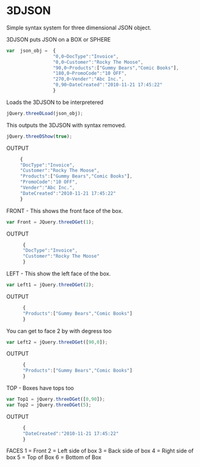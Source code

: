 3DJSON
======

Simple syntax system for three dimensional JSON object.

3DJSON puts JSON on a BOX or SPHERE

```javascript
var  json_obj =  {
                 "0,0~DocType":"Invoice",
                 "0,0~Customer":"Rocky The Moose",
                 "90,0~Products":["Gummy Bears","Comic Books"],
                 "180,0~PromoCode":"10 OFF",
                 "270,0~Vender":"Abc Inc.",
                 "0,90~DateCreated":"2010-11-21 17:45:22"
                 }
```


Loads the 3DJSON to be interpretered
```javascript
jQuery.threeDLoad(json_obj);
```

This outputs the 3DJSON with syntax removed.

```javascript
jQuery.threeDShow(true);
```

OUTPUT
```javascript  
     {
     "DocType":"Invoice",
     "Customer":"Rocky The Moose",
     "Products":["Gummy Bears","Comic Books"],
     "PromoCode":"10 OFF",
     "Vender":"Abc Inc.",
     "DateCreated":"2010-11-21 17:45:22"
     }
```

FRONT - This shows the front face of the box.

```javascript
var Front = JQuery.threeDGet(1);
```

OUTPUT
```javascript
      {
      "DocType":"Invoice",
      "Customer":"Rocky The Moose"
      }
```    
LEFT - This show the left face of the box.

```javascript
var Left1 = jQuery.threeDGet(2);
```

OUTPUT
```javascript 
      {
      "Products":["Gummy Bears","Comic Books"]
      }
```    
You can get to face 2 by with degress too

```javascript
var Left2 = jQuery.threeDGet([90,0]);
```

OUTPUT
```javascript
      {
      "Products":["Gummy Bears","Comic Books"]
      }
```

TOP - Boxes have tops too
```javascript
var Top1 = jQuery.threeDGet([0,90]);
var Top2 = jQuery.threeDGet(5);
```

OUTPUT
```javascript
      {
      "DateCreated":"2010-11-21 17:45:22"
      }
```     
FACES 
  1 = Front
  2 = Left side of box
  3 = Back side of box
  4 = Right side of box
  5 = Top of Box
  6 = Bottom of Box
